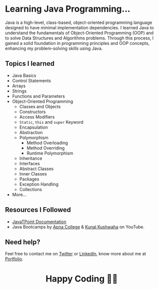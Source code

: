 # Learning Java Programming...

Java is a high-level, class-based, object-oriented programming language designed to have minimal implementation dependencies. I learned Java to understand the fundamentals of Object-Oriented Programming (OOP) and to solve Data Structures and Algorithms problems. Through this process, I gained a solid foundation in programming principles and OOP concepts, enhancing my problem-solving skills using Java.

## Topics I learned

- Java Basics
- Control Statements
- Arrays
- Strings
- Functions and Parameters
- Object-Oriented Programming
  - Classes and Objects
  - Constructors
  - Access Modifiers
  - `Static`, `this` and `super` Keyword
  - Encapsulation
  - Abstraction
  - Polymorphism
    - Method Overloading
    - Method Overriding
    - Runtime Polymorphism
  - Inheritance
  - Interfaces
  - Abstract Classes
  - Inner Classes
  - Packages
  - Exception Handling
  - Collections
- More...

## Resources I Followed

- [JavaTPoint Documentation](https://www.javatpoint.com/java-tutorial)
- Java Bootcamps by [Apna College](https://youtube.com/playlist?list=PLfqMhTWNBTe3LtFWcvwpqTkUSlB32kJop&si=Si5mqE9un2sciC0Z) & [Kunal Kushwaha](https://youtube.com/playlist?list=PL9gnSGHSqcnr_DxHsP7AW9ftq0AtAyYqJ&si=K2b3qfQ4EeVOD-xo) on YouTube.

## Need help?

Feel free to contact me on [Twitter](https://twitter.com/be_rajeevkumar) or [LinkedIn](https://www.linkedin.com/in/berajeevkumar/), know more about me at [Portfolio](https://iamrajeev.me).

<h1 align=center>Happy Coding 👨‍💻</h1>
